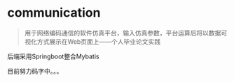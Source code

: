 # communication
> 用于网络编码通信的软件仿真平台，输入仿真参数，平台运算后将以数据可视化方式展示在Web页面上——个人毕业论文实践

后端采用Springboot整合Mybatis

目前努力码字中。。。

